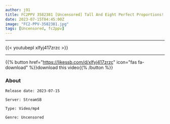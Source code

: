 ```yaml
---
author: j91
title: FC2PPV 3582381 [Uncensored] Tall And Eight Perfect Proportions! Overwhelmingly, A Neat And Clean Lady With A Feeling Of Her Kisses A Vulgar Dick That Is Bigger Than Her Face! Complete Ascension By Falling Female With Two Consecutive Seeding Cum Shots!
date: 2023-07-15T04:45:00Z
image: "FC2-PPV-3582381.jpg"
tags: [Uncensored, fc2ppv]
---
```

___

{{< youtubepl xlfyj417zrzc >}}
___

{{% button href="https://likessb.com/d/xlfyj417zrzc" icon="fas fa-download" %}}download this video{{% /button %}}
### About

`Release date: 2023-07-15`

`Server: StreamSB`

`Type: Video/mp4`

`Genre:	Uncensored`